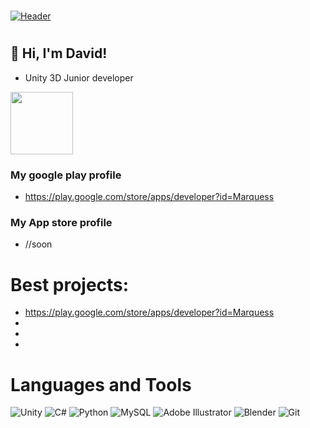#

[![Header](https://github.com/yeview/yeview/blob/main/assets/IMG_3174.PNG)]()

#

## 👋 Hi, I'm David!

- Unity 3D Junior developer

<img src="https://github.com/yeview/yeview/blob/main/assets/UJP.png" width="100" height="100">

### My google play profile 
- https://play.google.com/store/apps/developer?id=Marquess
### My App store profile
- //soon

# Best projects:
- https://play.google.com/store/apps/developer?id=Marquess
-
-
-

# Languages and Tools
![Unity](https://img.shields.io/badge/-Unity3D-090909?style=for-the-badge&logo=unity)
![C#](https://img.shields.io/badge/-C%23-%234B275F.svg?style=for-the-badge&logo=C-sharp)
![Python](https://img.shields.io/badge/python-%2314354C.svg?style=for-the-badge&logo=python&logoColor=white)
![MySQL](https://img.shields.io/badge/mysql-%2300599C.svg?style=for-the-badge&logo=mysql&logoColor=white)
![Adobe Illustrator](https://img.shields.io/badge/adobeillustrator-%23FF9A00.svg?style=for-the-badge&logo=adobeillustrator&logoColor=white)
![Blender](https://img.shields.io/badge/blender-%23F5792A.svg?style=for-the-badge&logo=blender&logoColor=white)
![Git](https://img.shields.io/badge/git-%23F05033.svg?style=for-the-badge&logo=git&logoColor=white)


<!---
yeview/yeview is a ✨ special ✨ repository because its `README.md` (this file) appears on your GitHub profile.
You can click the Preview link to take a look at your changes.
--->
